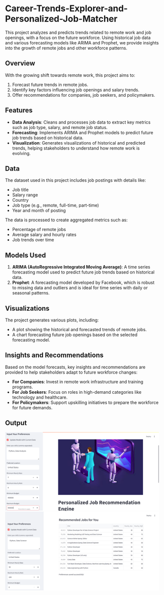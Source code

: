 # Career-Trends-Explorer-and-Personalized-Job-Matcher

This project analyzes and predicts trends related to remote work and job openings, with a focus on the future workforce. Using historical job data and various forecasting models like ARIMA and Prophet, we provide insights into the growth of remote jobs and other workforce patterns.

## Overview

With the growing shift towards remote work, this project aims to:

1. Forecast future trends in remote jobs.
2. Identify key factors influencing job openings and salary trends.
3. Offer recommendations for companies, job seekers, and policymakers.

## Features

- **Data Analysis**: Cleans and processes job data to extract key metrics such as job type, salary, and remote job status.
- **Forecasting**: Implements ARIMA and Prophet models to predict future job trends based on historical data.
- **Visualization**: Generates visualizations of historical and predicted trends, helping stakeholders to understand how remote work is evolving.

## Data

The dataset used in this project includes job postings with details like:

- Job title
- Salary range
- Country
- Job type (e.g., remote, full-time, part-time)
- Year and month of posting

The data is processed to create aggregated metrics such as:

- Percentage of remote jobs
- Average salary and hourly rates
- Job trends over time

## Models Used

1. **ARIMA (AutoRegressive Integrated Moving Average)**: A time series forecasting model used to predict future job trends based on historical data.
2. **Prophet**: A forecasting model developed by Facebook, which is robust to missing data and outliers and is ideal for time series with daily or seasonal patterns.

## Visualizations

The project generates various plots, including:

- A plot showing the historical and forecasted trends of remote jobs.
- A chart forecasting future job openings based on the selected forecasting model.

## Insights and Recommendations

Based on the model forecasts, key insights and recommendations are provided to help stakeholders adapt to future workforce changes:

- **For Companies**: Invest in remote work infrastructure and training programs.
- **For Job Seekers**: Focus on roles in high-demand categories like technology and healthcare.
- **For Policymakers**: Support upskilling initiatives to prepare the workforce for future demands.
## Output 
![Output](https://github.com/minalmmm/Career-Trends-Explorer-and-Personalized-Job-Matcher/blob/main/images/img1.png)
![Output](https://github.com/minalmmm/Career-Trends-Explorer-and-Personalized-Job-Matcher/blob/main/images/img2.png)
